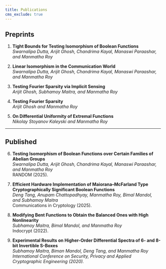 ```yaml
---
title: Publications
cms_exclude: true
---
```


## Preprints
1. **Tight Bounds for Testing Isomorphism of Boolean Functions**  
   *Swarnalipa Dutta, Arijit Ghosh, Chandrima Kayal, Manaswi Paraashar, and Manmatha Roy*

2. **Linear Isomorphism in the Communication World**  
   *Swarnalipa Dutta, Arijit Ghosh, Chandrima Kayal, Manaswi Paraashar, and Manmatha Roy*

3. **Testing Fourier Sparsity via Implicit Sensing**  
   *Arijit Ghosh, Subhamoy Maitra, and Manmatha Roy*

4. **Testing Fourier Sparsity**  
   *Arijit Ghosh and Manmatha Roy*

5. **On Differential Uniformity of Extremal Functions**  
   *Nikolay Stoyanov Kaleyski and Manmatha Roy*

---

## Published
6. **Testing Isomorphism of Boolean Functions over Certain Families of Abelian Groups**  
   *Swarnalipa Dutta, Arijit Ghosh, Chandrima Kayal, Manaswi Paraashar, and Manmatha Roy*  
   RANDOM (2025).

7. **Efficient Hardware Implementation of Maiorana–McFarland Type Cryptographically Significant Boolean Functions**  
   *Deng Tang, Anupam Chattopadhyay,  Manmatha Roy, Bimal Mandol,  and Subhamoy Maitra*  
   Communications in Cryptology (2025).

8. **Modifying Bent Functions to Obtain the Balanced Ones with High Nonlinearity**  
   *Subhamoy Maitra, Bimal Mandol, and Manmatha Roy*  
   Indocrypt (2022).

9. **Experimental Results on Higher-Order Differential Spectra of 6- and 8-bit Invertible S-Boxes**  
   *Subhamoy Maitra, Biman Mandol, Deng Tang, and Manmatha Roy*  
   *International Conference on Security, Privacy and Applied Cryptographic Engineering (2020).*
